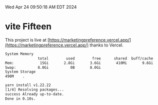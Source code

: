 Wed Apr 24 09:50:18 AM EDT 2024

# vite Fifteen


This project is live at [https://marketingpreference.vercel.app/](https://marketingpreference.vercel.app/) thanks to Vercel.

```bash
System Memory
               total        used        free      shared  buff/cache   available
Mem:            15Gi       2.8Gi       3.6Gi       410Mi       9.6Gi        12Gi
Swap:          8.0Gi          0B       8.0Gi
System Storage
490M	.
```
```bash
yarn install v1.22.22
[1/4] Resolving packages...
success Already up-to-date.
Done in 0.10s.
```
